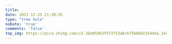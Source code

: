 ```yaml
---
title: .
date: 2021-12-25 21:39:55
type: "tree hole"
noDate: 'true'
comments: 'false'
top_img: https://pica.zhimg.com/v2-3be05963f5f3753a8cb75b6692154d4a_1440w.jpg?source=172ae18b
---
```


<!-- 引用 artitalk -->
<script type="text/javascript" src="https://unpkg.com/artitalk"></script>
<!-- 存放说说的容器 -->
<div id="artitalk_main"></div>
<script>
new Artitalk({
    appId: 'cFHAUPytpt8a8RT9sIxjGOGh-MdYXbMMI', // Your LeanCloud appId
    appKey: '99JqQic1VJRvAlOdU7wRmgG0', // Your LeanCloud appKey
    pageSize: 10,
    avatarPla: 'https://gitee.com/mimeku/blogimage/raw/master/avatar.jpg',
})
</script>
